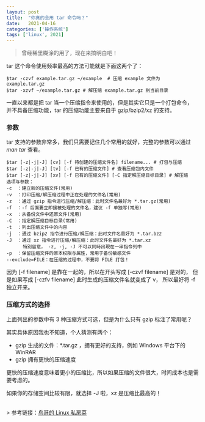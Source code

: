```yaml
---
layout: post
title:  "你真的会用 tar 命令吗？"
date:   2021-04-16
categories: ['操作系统'] 
tags: ['linux', 2021]
---
```


> 曾经稀里糊涂的用了，现在来搞明白吧！

tar 这个命令使用频率最高的方法可能就是下面这两个了：
```shell
$tar -czvf example.tar.gz ~/example  # 压缩 example 文件为 example.tar.gz
$tar -xzvf ~/example.tar.gz # 解压缩 example.tar.gz 到当前目录
```

一直以来都是把 tar 当一个压缩指令来使用的，但是其实它只是一个打包命令，
并不具备压缩功能，tar 的压缩功能主要来自于 gzip/bzip2/xz 的支持。

### 参数
tar 支持的参数非常多，我们只需要记住几个常用的就好，完整的参数可以通过 *man tar* 查看。
```shell
$tar [-z|-j|-J] [cv] [-f 待创建的压缩文件名] filename... # 打包与压缩
$tar [-z|-j|-J] [tv] [-f 已有的压缩文件] # 查看压缩包内文件
$tar [-z|-j|-J] [xv] [-f 已有的压缩文件] [-C 指定解压缩目标目录] # 解压缩
选项与参数：
-c  ：建立新的压缩文件(常用)
-v  ：打印压缩/解压缩过程中正在处理的文件名(常用)
-z  ：通过 gzip 指令进行压缩/解压缩：此时文件名最好为 *.tar.gz(常用)
-f  ：-f 后面要立即接被处理的文件名，建议 -f 单独写(常用)
-x  ：从备份文件中还原文件(常用)
-C  ：指定解压缩目标目录(常用)
-t  ：列出压缩文件中的内容
-j  ：通过 bzip2 指令进行压缩/解压缩：此时文件名最好为 *.tar.bz2
-J  ：通过 xz 指令进行压缩/解压缩：此时文件名最好为 *.tar.xz
      特別留意， -z, -j, -J 不可以同時出現在一串指令列中
-p  ：保留压缩文件的原本权限与属性，常用于备份敏感文件
--exclude=FILE：在压缩的过程中，不要将 FILE 打包！ 
```

因为 [-f filename] 是靠在一起的，所以在开头写成 [-czvf filename] 是对的，
但是如果写成 [-czfv filename] 此时生成的压缩文件名就变成了 v，
所以最好将 -f 独立开来。

### 压缩方式的选择
上面列出的参数中有 3 种压缩方式可选，但是为什么只有 gzip 标注了常用呢？

其实具体原因我也不知道，个人猜测有两个：
- gzip 生成的文件：*.tar.gz ，拥有更好的支持，例如 Windows 平台下的 WinRAR
- gzip 拥有更快的压缩速度

更快的压缩速度意味着更小的压缩比，所以如果压缩的文件很大，时间成本也是需要考虑的。

如果你的存储空间比较有限，就选择 -J 啦，xz 是压缩比最高的！

<br>
> 参考链接：<a href='http://linux.vbird.org/linux_basic/0240tarcompress.php#pack' target='_blank'>鸟哥的 Linux 私房菜</a>